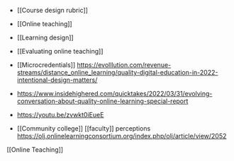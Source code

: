   - [[Course design rubric]]
  - [[Online teaching]]
  - [[Learning design]]
  - [[Evaluating online teaching]]

  - [[Microcredentials]]
    https://evolllution.com/revenue-streams/distance_online_learning/quality-digital-education-in-2022-intentional-design-matters/

  - https://www.insidehighered.com/quicktakes/2022/03/31/evolving-conversation-about-quality-online-learning-special-report

  - https://youtu.be/zvwkt0iEueE

  - [[Community college]]
    [[faculty]] perceptions
    https://olj.onlinelearningconsortium.org/index.php/olj/article/view/2052

[[Online Teaching]]